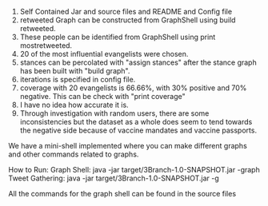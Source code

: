 1. Self Contained Jar and source files and README and Config file
2. retweeted Graph can be constructed from GraphShell using build retweeted.
3. These people can be identified from GraphShell using print mostretweeted.
4. 20 of the most influential evangelists were chosen.
5. stances can be percolated with "assign stances" after the stance graph has been built with "build graph".
6. iterations is specified in config file.
7. coverage with 20 evangelists is 66.66%, with 30% positive and 70% negative. This can be check with "print coverage"
8. I have no idea how accurate it is.
9. Through investigation with random users, there are some inconsistencies but the dataset as a whole does seem to tend towards the negative side because of vaccine mandates and vaccine passports.


We have a mini-shell implemented where you can make different graphs and other commands related to graphs.

How to Run:
Graph Shell: java -jar target/3Branch-1.0-SNAPSHOT.jar -graph
Tweet Gathering: java -jar target/3Branch-1.0-SNAPSHOT.jar -g

All the commands for the graph shell can be found in the source files